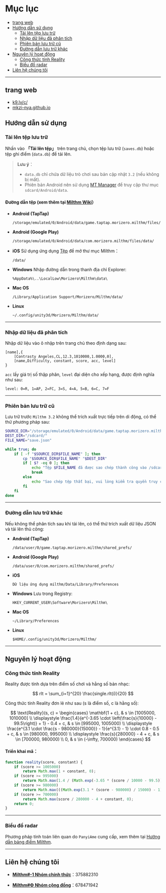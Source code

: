 
# Mục lục
- [trang web](#trang-web)
- [Hướng dẫn sử dụng](#hướng-dẫn-sử-dụng)
  - [Tải lên tệp lưu trữ](#tải-lên-tệp-lưu-trữ)
  - [Nhập dữ liệu đã phân tích](#nhập-dữ-liệu-đã-phân-tích)
  - [Phiên bản lưu trữ cũ](#phiên-bản-lưu-trữ-cũ)
  - [Đường dẫn lưu trữ khác](#đường-dẫn-lưu-trữ-khác)
- [Nguyên lý hoạt động](#nguyên-lý-hoạt-động)
  - [Công thức tính Reality](#công-thức-tính-reality)
  - [Biểu đồ radar](#biểu-đồ-radar)
- [Liên hệ chúng tôi](#liên-hệ-chúng-tôi)

---

## trang web
  - [k9.lv/c/](http://k9.lv/c/)
  - [mkzi-nya.github.io](https://mkzi-nya.github.io/milthm-calculator-web/index_en.html)

## Hướng dẫn sử dụng

### Tải lên tệp lưu trữ

Nhấn vào **「Tải lên tệp」** trên trang chủ, chọn tệp lưu trữ (`saves.db`) hoặc tệp ghi điểm (`data.db`) để tải lên.

> **Lưu ý**：
> - `data.db` chỉ chứa dữ liệu trò chơi sau bản cập nhật `3.2` (nếu không bị mất).
> - Phiên bản Android nên sử dụng [MT Manager](https://mt2.cn/) để truy cập thư mục `sdcard/Android/data`.

#### **Đường dẫn tệp (xem thêm tại [Milthm Wiki](https://milthm.fandom.com/wiki/Data_File)）**

- **Android (TapTap)**
  ```text
  /storage/emulated/0/Android/data/game.taptap.morizero.milthm/files/data/
  ```
- **Android (Google Play)**
  ```text
  /storage/emulated/0/Android/data/com.morizero.milthm/files/data/
  ```
- **iOS**
  Sử dụng ứng dụng [Tệp](https://support.apple.com/vi-vn/102570) để mở thư mục Milthm：
  ```text
  /data/
  ```
- **Windows**
  Nhập đường dẫn trong thanh địa chỉ Explorer:
  ```text
  %AppData%\..\LocalLow\Morizero\Milthm\data\
  ```
- **Mac OS**
  ```text
  /Library/Application Support/Morizero/Milthm/data/
  ```
- **Linux**
  ```text
  ~/.config/unity3d/Morizero/Milthm/data/
  ```

---

### Nhập dữ liệu đã phân tích

Nhập dữ liệu vào ô nhập trên trang chủ theo định dạng sau:

```text
[name],{
    [Contrasty Angeles,CL,12.3,1010000,1.0000,0],
    [name,Difficulty, constant, score, acc, level]
}
```

`acc` lấy giá trị số thập phân, `level` đại diện cho xếp hạng, được định nghĩa như sau:

```text
level: 0=R, 1=AP, 2=FC, 3=S, 4=A, 5=B, 6=C, 7=F
```

---

### Phiên bản lưu trữ cũ

Lưu trữ trước `Milthm 3.2` không thể trích xuất trực tiếp trên di động, có thể thử phương pháp sau:

```sh
SOURCE_DIR="/storage/emulated/0/Android/data/game.taptap.morizero.milthm/files/"
DEST_DIR="/sdcard/"
FILE_NAME="save.json"

while true; do
    if [ -f "$SOURCE_DIR$FILE_NAME" ]; then
        cp "$SOURCE_DIR$FILE_NAME" "$DEST_DIR"
        if [ $? -eq 0 ]; then
            echo "Tệp $FILE_NAME đã được sao chép thành công vào /sdcard/"
            break
        else
            echo "Sao chép tệp thất bại, vui lòng kiểm tra quyền truy cập!"
        fi
    fi
done
```

---

### Đường dẫn lưu trữ khác

Nếu không thể phân tích sau khi tải lên, có thể thử trích xuất dữ liệu JSON và tải lên thủ công:

- **Android (TapTap)**
  ```text
  /data/user/0/game.taptap.morizero.milthm/shared_prefs/
  ```
- **Android (Google Play)**
  ```text
  /data/user/0/com.morizero.milthm/shared_prefs/
  ```
- **iOS**
  ```text
  Dữ liệu ứng dụng milthm/Data/Library/Preferences
  ```
- **Windows**
  Lưu trong Registry:
  ```text
  HKEY_CURRENT_USER\Software\Morizero\Milthm\
  ```
- **Mac OS**
  ```text
  ~/Library/Preferences
  ```
- **Linux**
  ```text
  $HOME/.config/unity3d/Morizero/Milthm/
  ```

---

## Nguyên lý hoạt động

### Công thức tính Reality

Reality được tính dựa trên điểm số chơi và hằng số bản nhạc:

$$
rlt = \sum_{i=1}^{20} \frac{single.rlt(i)}{20}
$$

Công thức tính Reality đơn lẻ như sau (s là điểm số, c là hằng số):


$$
\text{Reality}(s, c) =
\begin{cases} 
\mathbf{1 + c}, & s \in [1005000, 1010000] \\
\displaystyle \frac{1.4}{e^{-3.65 \cdot \left(\frac{s}{10000} - 99.5\right)} + 1} - 0.4 + c, 
& s \in [995000, 1005000) \\
\displaystyle \frac{e^{3.1 \cdot \frac{s - 980000}{15000}} - 1}{e^{3.1} - 1} \cdot 0.8 - 0.5 + c, 
& s \in [980000, 995000) \\
\displaystyle \frac{s}{280000} - 4 + c, & s \in [700000, 980000) \\
0, & s \in (-\infty, 700000)
\end{cases}
$$


#### Triển khai mã：
```js
function reality(score, constant) {
    if (score >= 1005000)
        return Math.max(1 + constant, 0);
    if (score >= 995000) 
        return Math.max(1.4 / (Math.exp(-3.65 * (score / 10000 - 99.5)) + 1) - 0.4 + constant, 0);
    if (score >= 980000) 
        return Math.max(((Math.exp(3.1 * (score - 980000) / 15000) - 1) / (Math.exp(3.1) - 1)) * 0.8 - 0.5 + constant, 0);
    if (score >= 700000) 
        return Math.max(score / 280000 - 4 + constant, 0);
    return 0;
}
```

---

### Biểu đồ radar

Phương pháp tính toán liên quan do `PanyiAme` cung cấp, xem thêm tại [Hướng dẫn bảng điểm Milthm](https://wwp.lanzoup.com/iZ59A2j8nbpe).

---

## Liên hệ chúng tôi

- **[Milthm#-1 Nhóm chính thức](https://qm.qq.com/q/Utb6sNDvki)**：375882310

- **[Milthm#Φ Nhóm cộng đồng](https://qm.qq.com/q/fIErsKKz3a)**：678471942
